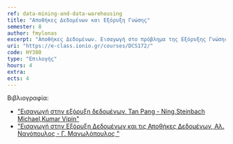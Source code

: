 ```yaml
---
ref: data-mining-and-data-warehousing
title: "Αποθήκες Δεδομένων και Εξόρυξη Γνώσης"
semester: 8
author: fmylonas
excerpt: "Αποθήκες Δεδομένων. Εισαγωγή στο πρόβλημα της Εξόρυξης Γνώσης. Μεθοδολογίες και Αλγόριθμοι. Εξόρυξη Δεδομένων. Προβλεπτική και περιγραφική εξόρυξη δεδομένων. Κανόνες συσχέτισης (Association Rules). Κατηγοριοποίηση (classification). Δέντρα Απόφασης. k- Πλησιέστεροι γείτονες. Στοχαστική κατηγοριοποίηση. Naive Bayes. Bayes Networks. Συσταδοποίηση. k-Means. Meta-learning. Τεχνικές και Αλγόριθμοι Εξόρυξης Γνώσης. Αποθήκες δεδομένων και τεχνολογία OLAP. Προπαρασκευή δεδομένων για εξόρυξη γνώσης. Φιλτράρισμα. Επιλογή χαρακτηριστικών.  Οπτικοποίηση. Αξιολόγηση εξόρυξης. Ανάλυση χρονολογικών σειρών."
uri: "https://e-class.ionio.gr/courses/DCS172/"
code: ΗΥ380
type: "Επιλογής"
hours: 4
extra: 
ects: 4
---
```



Βιβλιογραφία: 
  - ["Εισαγωγή στην εξόρυξη δεδομένων, Tan Pang - Ning,Steinbach Michael,Kumar Vipin" ](https://service.eudoxus.gr/search/#a/id:18549105/0)
  - ["Εισαγωγή στην Εξόρυξη Δεδομένων και τις Αποθήκες Δεδομένων, Αλ. Νανόπουλος - Γ. Μανωλόπουλος "](https://service.eudoxus.gr/search/#a/id:3079/0)
  
